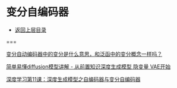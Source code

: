 # 变分自编码器 

* [返回上层目录](../deep-generative-models.md)



===

[变分自动编码器中的变分是什么意思，和泛函中的变分概念一样吗？](https://www.zhihu.com/question/493652334/answer/2182858345)

[简单易懂diffusion模型讲解 - 从前置知识深度生成模型 隐变量 VAE开始](https://www.bilibili.com/video/BV1re4y1m7gb/?spm_id_from=333.337.search-card.all.click&vd_source=147fb813418c7610c21b6a5618c85cb7)

[深度学习第11课：深度生成模型之自编码器与变分自编码器](https://www.bilibili.com/video/BV1KK4y1S79R/?spm_id_from=333.337.search-card.all.click&vd_source=147fb813418c7610c21b6a5618c85cb7)

